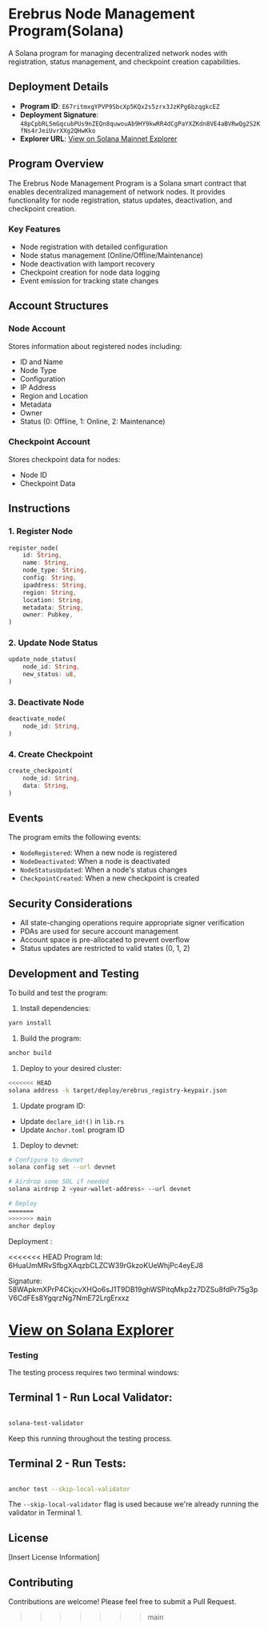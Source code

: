 # Erebrus Node Management Program(Solana)

A Solana program for managing decentralized network nodes with registration, status management, and checkpoint creation capabilities.

## Deployment Details

- **Program ID**: `E67ritmxgYPVP9SbcXp5KQx2s5zrx3JzKPg6bzqgkcEZ`
- **Deployment Signature**: `48pCpbRL5mGqcubPUs9nZEQn8quwouAb9HY9kwRR4dCgPaYXZKdn8VE4aBVRwQg2S2KfNs4rJeiUvrXXg2QHwKko`
- **Explorer URL**: [View on Solana Mainnet Explorer](https://explorer.solana.com/address/E67ritmxgYPVP9SbcXp5KQx2s5zrx3JzKPg6bzqgkcEZ)

## Program Overview

The Erebrus Node Management Program is a Solana smart contract that enables decentralized management of network nodes. It provides functionality for node registration, status updates, deactivation, and checkpoint creation.

### Key Features

- Node registration with detailed configuration
- Node status management (Online/Offline/Maintenance)
- Node deactivation with lamport recovery
- Checkpoint creation for node data logging
- Event emission for tracking state changes

## Account Structures

### Node Account

Stores information about registered nodes including:

- ID and Name
- Node Type
- Configuration
- IP Address
- Region and Location
- Metadata
- Owner
- Status (0: Offline, 1: Online, 2: Maintenance)

### Checkpoint Account

Stores checkpoint data for nodes:

- Node ID
- Checkpoint Data

## Instructions

### 1. Register Node

```rust
register_node(
    id: String,
    name: String,
    node_type: String,
    config: String,
    ipaddress: String,
    region: String,
    location: String,
    metadata: String,
    owner: Pubkey,
)

```

### 2. Update Node Status

```rust
update_node_status(
    node_id: String,
    new_status: u8,
)

```

### 3. Deactivate Node

```rust
deactivate_node(
    node_id: String,
)

```

### 4. Create Checkpoint

```rust
create_checkpoint(
    node_id: String,
    data: String,
)

```

## Events

The program emits the following events:

- `NodeRegistered`: When a new node is registered
- `NodeDeactivated`: When a node is deactivated
- `NodeStatusUpdated`: When a node's status changes
- `CheckpointCreated`: When a new checkpoint is created

## Security Considerations

- All state-changing operations require appropriate signer verification
- PDAs are used for secure account management
- Account space is pre-allocated to prevent overflow
- Status updates are restricted to valid states (0, 1, 2)

## Development and Testing

To build and test the program:

1. Install dependencies:

```bash
yarn install

```

1. Build the program:

```bash
anchor build

```

1. Deploy to your desired cluster:

```bash
<<<<<<< HEAD
solana address -k target/deploy/erebrus_registry-keypair.json

```

1. Update program ID:

- Update `declare_id!()` in `lib.rs`
- Update `Anchor.toml` program ID

1. Deploy to devnet:

```bash
# Configure to devnet
solana config set --url devnet

# Airdrop some SOL if needed
solana airdrop 2 <your-wallet-address> --url devnet

# Deploy
=======
>>>>>>> main
anchor deploy

```
 Deployment : 

<<<<<<< HEAD
Program Id: 6HuaUmMRvSfbgXAqzbCLZCW39rGkzoKUeWhjPc4eyEJ8

Signature: 58WApkmXPrP4CkjcvXHQo6sJ1T9DB19ghWSPitqMkp2z7DZSu8fdPr75g3pV6CdFEs8YgqrzNg7NmE72LrgErxxz
 
[View on Solana Explorer](https://explorer.solana.com/address/6HuaUmMRvSfbgXAqzbCLZCW39rGkzoKUeWhjPc4eyEJ8)
=======
### Testing

The testing process requires two terminal windows:

## Terminal 1 - Run Local Validator:

```bash

solana-test-validator
```

Keep this running throughout the testing process.

## Terminal 2 - Run Tests:

```bash

anchor test --skip-local-validator
```

The `--skip-local-validator` flag is used because we're already running the validator in Terminal 1.

## License

[Insert License Information]

## Contributing

Contributions are welcome! Please feel free to submit a Pull Request.
>>>>>>> main
